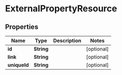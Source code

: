 
# ExternalPropertyResource

## Properties
Name | Type | Description | Notes
------------ | ------------- | ------------- | -------------
**id** | **String** |  |  [optional]
**link** | **String** |  |  [optional]
**uniqueId** | **String** |  |  [optional]



